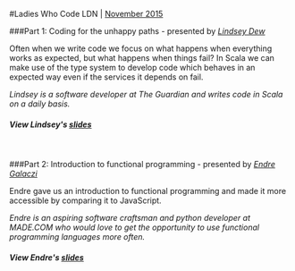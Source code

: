 #Ladies Who Code LDN | [November 2015](http://www.meetup.com/Ladies-Who-Code-UK/events/226058341/)


###Part 1: Coding for the unhappy paths - presented by [_Lindsey Dew_](http://www.theguardian.com/profile/lindsey-dew)

Often when we write code we focus on what happens when everything works as expected, but what happens when things fail? In Scala we can make use of the type system to develop code which behaves in an expected way even if the services it depends on fail.

_Lindsey is a software developer at The Guardian and writes code in Scala on a daily basis._

##### View Lindsey's [slides](https://s3-eu-west-1.amazonaws.com/coding-for-unhappy-paths/index.html#/)

</br>

###Part 2: Introduction to functional programming - presented by [_Endre Galaczi_](https://twitter.com/galacziendre)

Endre gave us an introduction to functional programming and made it more accessible by comparing it to JavaScript.

_Endre is an aspiring software craftsman and python developer at MADE.COM who would love to get the opportunity to use functional programming languages more often._

##### View Endre's [slides](https://gist.github.com/chiller/55c895de9c2a6b6ff3d6)